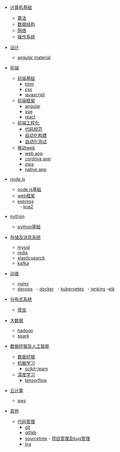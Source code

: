 - [计算机基础](#1)
	- [算法](#1.1)
	- [数据结构](#1.2)
 	- [网络](#1.2)
 	- [操作系统](#1.3)
	
- [设计](#2) 
 	- [angular material](#2.1)

- [前端](#3)
	- [前端基础](#3.1)
		- [html](#3.1.1)
		- [css](#3.1.2)
 		- [javascript](#3.1.3)
	- [前端框架](#3.2)
 		- [angular](#3.2.1)
  		- [vue](#3.2.2)
  		- [react](#3.2.3)
 	- [前端工程化](#3.3)
  		- [代码规范](#3.3.1)
  		- [自动化构建](#3.3.2)
  		- [自动化测试](#3.3.3)
 	- [移动web](#3.4)
  		- [web app](#3.4.1)
  		- [cordova app](#3.4.2)
  		- [pwa](#3.4.3)
  		- [native app](#3.4.4)

- [node.js](#4)
 	- [node.js基础](#4.1)
 	- [web框架](#4.2)
  	- [express](#4.3)   
  	- [koa2](#4.4)

- [python](#5)
 	- [python基础](#5.1)

- [存储及消息系统](#6)
 	- [mysql](#6.1)
 	- [redis](#6.2)
 	- [elasticsearch](#6.3)
 	- [kafka](#6.4)
 
- [运维](#7) 
 	- [nginx](#7.1)
 	- [devops](#7.2)
  		- [docker](#7.2.1)
  		- [kubernetes](#7.2.2)
  		- [jenkins](#7.2.3)
 	 -[elk](#7.3)

- [分布式系统](#8)
 	- [爬虫](#8.1)

- [大数据](#9)
 	- [hadoop](#9.1)
 	- [spark](#9.2)
 
- [数据挖掘及人工智能](#10)
	- [数据挖掘](#10.1)
 	- [机器学习](#10.2)
		- [scikit-learn](#10.2.1)
	- [深度学习](#10.3)
		- [tensorflow](#10.3.1)
- [云计算](#11) 
 	- [aws](#11.1)
 
- [其他](#12)
	- [代码管理](#12.1)
		- [git](#12.1.1)
		- [gitlab](#12.1.2)
		- [sourcetree](#12.1.3)
	- [项目管理及bug管理](#12.2)
		- [jira](#12.2.1) 

 
